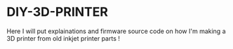 # DIY-3D-PRINTER
Here I will put explainations and firmware source code on how I'm making a 3D printer from old inkjet printer parts !
